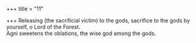 +++
title = "11"

+++
Releasing (the sacrificial victim) to the gods, sacrifice to the gods by  yourself, o Lord of the Forest.  
Agni sweetens the oblations, the wise god among the gods.  